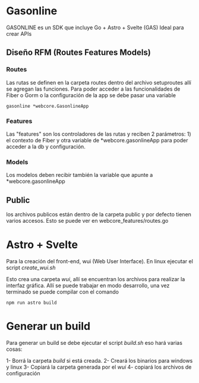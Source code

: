 # Gasonline

GASONLINE es un SDK que incluye Go + Astro + Svelte (GAS)
Ideal para crear APIs

## Diseño RFM (Routes Features Models)

### Routes

Las rutas se definen en la carpeta routes dentro del archivo setuproutes allí se agregan las funciones. Para poder acceder a las funcionalidades de Fiber o Gorm o la configuración de la app se debe pasar una variable

    gasonline *webcore.GasonlineApp

### Features

Las "features" son los controladores de las rutas y reciben 2 parámetros: 1) el contexto de Fiber y otra variable de *webcore.gasonlineApp para poder acceder a la db y configuración.

### Models

Los modelos deben recibir también la variable que apunte a *webcore.gasonlineApp

## Public

los archivos publicos están dentro de la carpeta public y por defecto tienen varios accesos. Esto se puede ver en webcore_features/routes.go

# Astro + Svelte

Para la creación del front-end, wui (Web User Interface). En linux ejecutar el script *create_wui.sh*

Esto crea una carpeta _wui_, allí se encuentran los archivos para realizar la interfaz gráfica. Allí se puede trabajar en modo desarrollo, una vez terminado se puede compilar con el comando

    npm run astro build

# Generar un build

Para generar un build se debe ejecutar el script _build.sh_ eso hará varias cosas:

1- Borrá la carpeta _build_ si está creada.
2- Creará los binarios para windows y linux
3- Copiará la carpeta generada por el _wui_
4- copiará los archivos de configuración